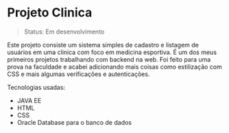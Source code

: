 # Projeto Clinica
> Status: Em desenvolvimento

Este projeto consiste um sistema simples de cadastro e listagem de usuários em uma clinica com foco em medicina esportiva. É um dos meus primeiros projetos trabalhando com backend na web. Foi feito para uma prova na faculdade e acabei adicionando mais coisas como estilização com CSS e mais algumas verificações e autenticações.

Tecnologias usadas:
* JAVA EE
* HTML
* CSS
* Oracle Database para o banco de dados
